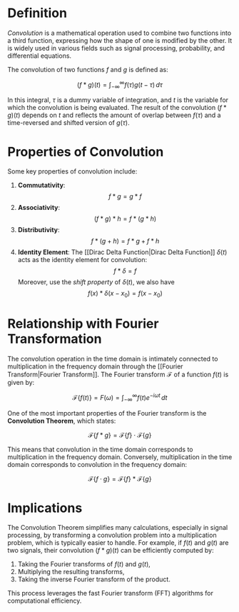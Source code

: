 # Definition
*Convolution* is a mathematical operation used to combine two functions into a third function, expressing how the shape of one is modified by the other. It is widely used in various fields such as signal processing, probability, and differential equations.

The convolution of two functions $f$ and $g$ is defined as:

$$
(f * g)(t) = \int_{-\infty}^{\infty} f(\tau) g(t - \tau) \, d\tau
$$

In this integral, $\tau$ is a dummy variable of integration, and $t$ is the variable for which the convolution is being evaluated. The result of the convolution $(f * g)(t)$ depends on $t$ and reflects the amount of overlap between $f(\tau)$ and a time-reversed and shifted version of $g(\tau)$.

# Properties of Convolution

Some key properties of convolution include:

1. **Commutativity**:   $$
   f * g = g * f
   $$
2. **Associativity**:   $$
   (f * g) * h = f * (g * h)
   $$
3. **Distributivity**:   $$
   f * (g + h) = f * g + f * h
   $$
4. **Identity Element**:
   The [[Dirac Delta Function|Dirac Delta Function]] $\delta(t)$ acts as the identity element for convolution:
   $$
   f * \delta = f
   $$
   Moreover, use the *shift property* of $\delta(t)$, we also have
   $$
   f(x) *\delta(x-x_0) = f(x-x_0)
   $$

# Relationship with Fourier Transformation

The convolution operation in the time domain is intimately connected to multiplication in the frequency domain through the [[Fourier Transform|Fourier Transform]]. The Fourier transform $\mathscr{F}$ of a function $f(t)$ is given by:

$$
\mathscr{F}\{f(t)\} = F(\omega) = \int_{-\infty}^{\infty} f(t) e^{-i \omega t} \, dt
$$

One of the most important properties of the Fourier transform is the **Convolution Theorem**, which states:

$$
\mathscr{F}\{f * g\} = \mathscr{F}\{f\} \cdot \mathscr{F}\{g\}
$$

This means that convolution in the time domain corresponds to multiplication in the frequency domain. Conversely, multiplication in the time domain corresponds to convolution in the frequency domain:

$$
\mathscr{F}\{f \cdot g\} = \mathscr{F}\{f\} * \mathscr{F}\{g\}
$$

# Implications
The Convolution Theorem simplifies many calculations, especially in signal processing, by transforming a convolution problem into a multiplication problem, which is typically easier to handle. For example, if $f(t)$ and $g(t)$ are two signals, their convolution $(f * g)(t)$ can be efficiently computed by:

1. Taking the Fourier transforms of $f(t)$ and $g(t)$,
2. Multiplying the resulting transforms,
3. Taking the inverse Fourier transform of the product.

This process leverages the fast Fourier transform (FFT) algorithms for computational efficiency.
